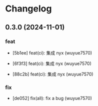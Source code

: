 # Changelog


## 0.3.0 (2024-11-01)

### feat

* [5b1ee] feat(ci): 集成 nyx (wuyue7570)

* [6f3f3] feat(ci): 集成 nyx (wuyue7570)

* [88c2b] feat(ci): 集成 nyx (wuyue7570)

### fix

* [de052] fix(all): fix a bug (wuyue7570)

